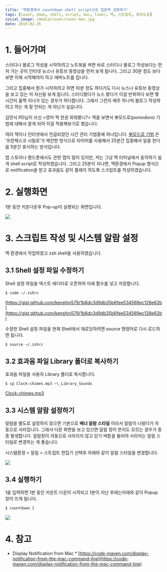 ```yaml
---
title: '맥환경에서 countdown shell script으로 집중력 강화하기'
tags: [count, down, shell, script, mac, timer, 맥, 스트립트, 뽀모도로]
social_image: /media/cover/cover-mac.jpg
date: 2019-02-26
---
```


# 1. 들어가며

스터디나 블로그 작성을 시작하려고 노트북을 켜면 바로 스터디나 블로그 작성보다는 먼저 가는 곳이 인터넷 뉴스나 유튜브 동영상을 먼저 보게 됩니다. 그리고 30분 정도 보다 보면 이제 시작해야지 하고 에버노트를 킵니다.

그리고 집중해서 뭔가 시작하려고 하면 10분 정도 하다가도 다시 뉴스나 유튜브 동영상을 보고 있는 저 자신을 보게 됩니다. 스터디했다가 뉴스 봤다가 이걸 반복하다 보면 몇 시간이 훌쩍 지나가 있는 경우가 허다합니다. 그래서 그런지 매주 하나씩 블로그 작성하려고 하는 게 잘 안되는 게 아닌가 싶습니다.

김민식 PD님이 쓰신 <영어 책 한권 외워봤니?> 책을 보면서 뽀모드로(pomodoro) 기법에 대해서 알게 되어 이걸 적용해보기로 했습니다.

여러 책이나 인터넷에서 언급되었던 시간 관리 기법중에 하나입니다. [뽀모드로 기법](https://ko.wikipedia.org/wiki/%EB%BD%80%EB%AA%A8%EB%8F%84%EB%A1%9C_%EA%B8%B0%EB%B2%95) 은 ‘프란체스코 시릴로’가 제안한 방식으로 타이머를 사용해서 25분간 집중해서 일을 한다음 5분간 휴식하는 방식입니다.

앱 스토어나 핸드폰에서도 관련 앱이 많이 있지만, 저는 그냥 맥 터미널에서 동작하기 쉽게 shell script로 작성하였습니다. 그리고 25분이 지나면, 맥환경에서 Popup 형식으로 notification을 받고 효과음도 같이 플레이 하도록 스크립트를 작성하였습니다.

# 2. 실행화면

1분 동안 키운다운후 Pop-up이 실행되는 화면입니다.

![](/media/mac/맥환경에서-countdown-shell-script으로-집중력-강화하기/countdown_clip.gif)

# 3. 스크립트 작성 및 시스템 알람 설정

맥 환경에서 작업하였고 zsh shell을 사용하였습니다.

## 3.1 Shell 설정 파일 수정하기

Shell 설정 파일을 텍스트 에디터로 오픈하여 아래 함수를 넣고 저장합니다.

```bash
$ code ~/.zshrc
```

[https://gist.github.com/kenshin579/1b8dc3d9db35b6fee534569ec128e62b](https://gist.github.com/kenshin579/1b8dc3d9db35b6fee534569ec128e62b)

수정한 Shell 설정 파일을 현재 Shell에서 재로딩하려면 source 명령어로 다시 로드하면 됩니다.

```bash
$ source ~/.zshrc
```

## 3.2 효과음 파일 Library 폴더로 복사하기

효과음 파일을 사용자 Library 폴더로 복사합니다.

```bash
$ cp Clock-chimes.mp3 ~\_Library_Sounds
```

<a href='Clock-chimes.mp3'>Clock-chimes.mp3</a>

## 3.3 시스템 알람 설정하기

알람을 별도로 설정하지 않으면 기본으로 **배너 알람 스타일** 이라서 알람이 나왔다가 자동으로 사라집니다. 그래서 다른 화면을 보고 있으면 알람 창이 뜬지도 모르는 경우가 종종 발생합니다. 알람창이 자동으로 사라지지 않고 닫기 버튼을 둘러야 사라지는 알람 스타일로 변경하는 게 좋습니다.

시스템환경 > 알림 > 스트립트 편집기 선택후 아래와 같이 알람 스타일을 변경합니다.

![](/media/mac/맥환경에서-countdown-shell-script으로-집중력-강화하기/C20D14F1-A6B9-41CA-B38B-C2ACA00774E3.png)

## 3.4 실행하기

1을 입력하면 1분 동안 카운트 다운이 시작되고 1분이 지난 후에는아래와 같이 Popup 창이 뜨게 됩니다.

```bash
$ countdown 1
```

![](/media/mac/맥환경에서-countdown-shell-script으로-집중력-강화하기/image_3.png)

# 4. 참고

- Display Notification from Mac \* [https://code-maven.com/display-notification-from-the-mac-command-line](https://code-maven.com/display-notification-from-the-mac-command-line)
